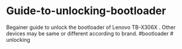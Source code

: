 # Guide-to-unlocking-bootloader
Begainer guide to unlock the bootloader of Lenovo TB-X306X .  Other devices may be same or different according to brand. #bootloader # unlocking
